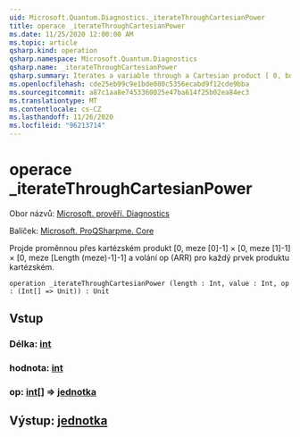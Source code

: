 ```yaml
---
uid: Microsoft.Quantum.Diagnostics._iterateThroughCartesianPower
title: operace _iterateThroughCartesianPower
ms.date: 11/25/2020 12:00:00 AM
ms.topic: article
qsharp.kind: operation
qsharp.namespace: Microsoft.Quantum.Diagnostics
qsharp.name: _iterateThroughCartesianPower
qsharp.summary: Iterates a variable through a Cartesian product [ 0, bounds[0]-1 ] × [ 0, bounds[1]-1 ] × [ 0, bounds[Length(bounds)-1]-1 ] and calls op(arr) for every element of the Cartesian product
ms.openlocfilehash: cde25eb99c9e1bde080c5356ecabd9f12cde9bba
ms.sourcegitcommit: a87c1aa8e7453360025e47ba614f25b02ea84ec3
ms.translationtype: MT
ms.contentlocale: cs-CZ
ms.lasthandoff: 11/26/2020
ms.locfileid: "96213714"
---
```

# <a name="_iteratethroughcartesianpower-operation"></a>operace _iterateThroughCartesianPower

Obor názvů: [Microsoft. prověří. Diagnostics](xref:Microsoft.Quantum.Diagnostics)

Balíček: [Microsoft. ProQSharpme. Core](https://nuget.org/packages/Microsoft.Quantum.QSharp.Core)


Projde proměnnou přes kartézském produkt [0, meze [0]-1] × [0, meze [1]-1] × [0, meze [Length (meze)-1]-1] a volání op (ARR) pro každý prvek produktu kartézském.

```qsharp
operation _iterateThroughCartesianPower (length : Int, value : Int, op : (Int[] => Unit)) : Unit
```


## <a name="input"></a>Vstup

### <a name="length--int"></a>Délka: [int](xref:microsoft.quantum.lang-ref.int)




### <a name="value--int"></a>hodnota: [int](xref:microsoft.quantum.lang-ref.int)




### <a name="op--int--unit"></a>op: [int](xref:microsoft.quantum.lang-ref.int)[] => [jednotka](xref:microsoft.quantum.lang-ref.unit) 





## <a name="output--unit"></a>Výstup: [jednotka](xref:microsoft.quantum.lang-ref.unit)

